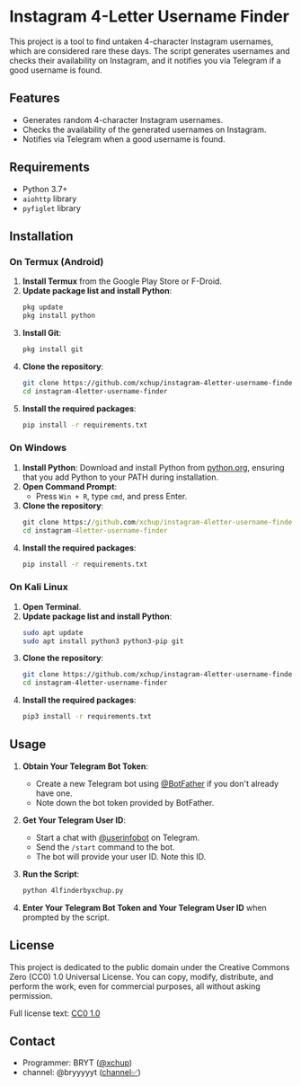 # Instagram 4-Letter Username Finder

This project is a tool to find untaken 4-character Instagram usernames, which are considered rare these days. The script generates usernames and checks their availability on Instagram, and it notifies you via Telegram if a good username is found.

## Features

- Generates random 4-character Instagram usernames.
- Checks the availability of the generated usernames on Instagram.
- Notifies via Telegram when a good username is found.

## Requirements

- Python 3.7+
- `aiohttp` library
- `pyfiglet` library

## Installation

### On Termux (Android)

1. **Install Termux** from the Google Play Store or F-Droid.
2. **Update package list and install Python**:
    ```bash
    pkg update
    pkg install python
    ```
3. **Install Git**:
    ```bash
    pkg install git
    ```
4. **Clone the repository**:
    ```bash
    git clone https://github.com/xchup/instagram-4letter-username-finder.git
    cd instagram-4letter-username-finder
    ```
5. **Install the required packages**:
    ```bash
    pip install -r requirements.txt
    ```

### On Windows

1. **Install Python**: Download and install Python from [python.org](https://www.python.org/), ensuring that you add Python to your PATH during installation.
2. **Open Command Prompt**:
    - Press `Win + R`, type `cmd`, and press Enter.
3. **Clone the repository**:
    ```cmd
    git clone https://github.com/xchup/instagram-4letter-username-finder.git
    cd instagram-4letter-username-finder
    ```
4. **Install the required packages**:
    ```cmd
    pip install -r requirements.txt
    ```

### On Kali Linux

1. **Open Terminal**.
2. **Update package list and install Python**:
    ```bash
    sudo apt update
    sudo apt install python3 python3-pip git
    ```
3. **Clone the repository**:
    ```bash
    git clone https://github.com/xchup/instagram-4letter-username-finder.git
    cd instagram-4letter-username-finder
    ```
4. **Install the required packages**:
    ```bash
    pip3 install -r requirements.txt
    ```

## Usage

1. **Obtain Your Telegram Bot Token**:
   - Create a new Telegram bot using [@BotFather](https://t.me/BotFather) if you don't already have one.
   - Note down the bot token provided by BotFather.

2. **Get Your Telegram User ID**:
   - Start a chat with [@userinfobot](https://t.me/userinfobot) on Telegram.
   - Send the `/start` command to the bot.
   - The bot will provide your user ID. Note this ID.

3. **Run the Script**:
    ```bash
    python 4lfinderbyxchup.py
    ```
  

4. **Enter Your Telegram Bot Token and Your Telegram User ID** when prompted by the script.

## License

This project is dedicated to the public domain under the Creative Commons Zero (CC0) 1.0 Universal License. You can copy, modify, distribute, and perform the work, even for commercial purposes, all without asking permission.

Full license text: [CC0 1.0](https://creativecommons.org/publicdomain/zero/1.0/legalcode)

## Contact

- Programmer: BRYT ([@xchup](https://t.me/xchup))
- channel: @bryyyyyt ([channel✅](https://t.me/pythontoolgod))
